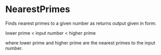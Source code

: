 # NearestPrimes
Finds nearest primes to a given number as returns output given in form:

lower prime < input number < higher prime

where lower prime and higher prime are the nearest primes to the input number.
